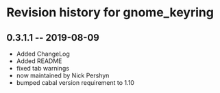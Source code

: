 # Revision history for gnome_keyring

## 0.3.1.1  -- 2019-08-09

* Added ChangeLog
* Added README
* fixed tab warnings
* now maintained by Nick Pershyn
* bumped cabal version requirement to 1.10
